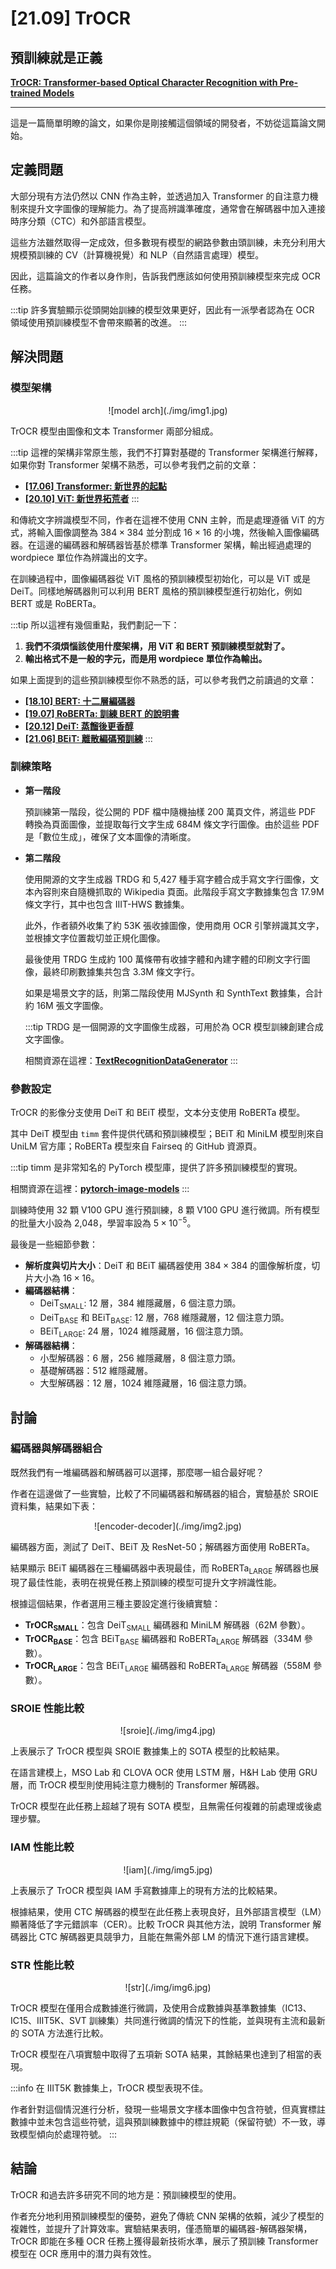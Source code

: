 # [21.09] TrOCR

## 預訓練就是正義

[**TrOCR: Transformer-based Optical Character Recognition with Pre-trained Models**](https://arxiv.org/abs/2109.10282)

---

這是一篇簡單明瞭的論文，如果你是剛接觸這個領域的開發者，不妨從這篇論文開始。

## 定義問題

大部分現有方法仍然以 CNN 作為主幹，並透過加入 Transformer 的自注意力機制來提升文字圖像的理解能力。為了提高辨識準確度，通常會在解碼器中加入連接時序分類（CTC）和外部語言模型。

這些方法雖然取得一定成效，但多數現有模型的網路參數由頭訓練，未充分利用大規模預訓練的 CV（計算機視覺）和 NLP（自然語言處理）模型。

因此，這篇論文的作者以身作則，告訴我們應該如何使用預訓練模型來完成 OCR 任務。

:::tip
許多實驗顯示從頭開始訓練的模型效果更好，因此有一派學者認為在 OCR 領域使用預訓練模型不會帶來顯著的改進。
:::

## 解決問題

### 模型架構

<div align="center">
<figure style={{"width": "85%"}}>
![model arch](./img/img1.jpg)
</figure>
</div>

TrOCR 模型由圖像和文本 Transformer 兩部分組成。

:::tip
這裡的架構非常原生態，我們不打算對基礎的 Transformer 架構進行解釋，如果你對 Transformer 架構不熟悉，可以參考我們之前的文章：

- [**[17.06] Transformer: 新世界的起點**](../../transformers/1706-transformer/index.md)
- [**[20.10] ViT: 新世界拓荒者**](../../vision-transformers/2010-vit/index.md)
  :::

和傳統文字辨識模型不同，作者在這裡不使用 CNN 主幹，而是處理遵循 ViT 的方式，將輸入圖像調整為 $384 \times 384$ 並分割成 $16 \times 16$ 的小塊，然後輸入圖像編碼器。在這邊的編碼器和解碼器皆基於標準 Transformer 架構，輸出經過處理的 wordpiece 單位作為辨識出的文字。

在訓練過程中，圖像編碼器從 ViT 風格的預訓練模型初始化，可以是 ViT 或是 DeiT。同樣地解碼器則可以利用 BERT 風格的預訓練模型進行初始化，例如 BERT 或是 RoBERTa。

:::tip
所以這裡有幾個重點，我們劃記一下：

1. **我們不須煩惱該使用什麼架構，用 ViT 和 BERT 預訓練模型就對了。**
2. **輸出格式不是一般的字元，而是用 wordpiece 單位作為輸出。**

如果上面提到的這些預訓練模型你不熟悉的話，可以參考我們之前讀過的文章：

- [**[18.10] BERT: 十二層編碼器**](../../transformers/1810-bert/index.md)
- [**[19.07] RoBERTa: 訓練 BERT 的說明書**](../../transformers/1907-roberta/index.md)
- [**[20.12] DeiT: 蒸餾後更香醇**](../../vision-transformers/2012-deit/index.md)
- [**[21.06] BEiT: 離散編碼預訓練**](../../vision-transformers/2106-beit/index.md)
  :::

### 訓練策略

- **第一階段**

  預訓練第一階段，從公開的 PDF 檔中隨機抽樣 200 萬頁文件，將這些 PDF 轉換為頁面圖像，並提取每行文字生成 684M 條文字行圖像。由於這些 PDF 是「數位生成」，確保了文本圖像的清晰度。

- **第二階段**

  使用開源的文字生成器 TRDG 和 5,427 種手寫字體合成手寫文字行圖像，文本內容則來自隨機抓取的 Wikipedia 頁面。此階段手寫文字數據集包含 17.9M 條文字行，其中也包含 IIIT-HWS 數據集。

  此外，作者額外收集了約 53K 張收據圖像，使用商用 OCR 引擎辨識其文字，並根據文字位置裁切並正規化圖像。

  最後使用 TRDG 生成約 100 萬條帶有收據字體和內建字體的印刷文字行圖像，最終印刷數據集共包含 3.3M 條文字行。

  如果是場景文字的話，則第二階段使用 MJSynth 和 SynthText 數據集，合計約 16M 張文字圖像。

  :::tip
  TRDG 是一個開源的文字圖像生成器，可用於為 OCR 模型訓練創建合成文字圖像。

  相關資源在這裡：[**TextRecognitionDataGenerator**](https://github.com/Belval/TextRecognitionDataGenerator)
  :::

### 參數設定

TrOCR 的影像分支使用 DeiT 和 BEiT 模型，文本分支使用 RoBERTa 模型。

其中 DeiT 模型由 `timm` 套件提供代碼和預訓練模型；BEiT 和 MiniLM 模型則來自 UniLM 官方庫；RoBERTa 模型來自 Fairseq 的 GitHub 資源頁。

:::tip
timm 是非常知名的 PyTorch 模型庫，提供了許多預訓練模型的實現。

相關資源在這裡：[**pytorch-image-models**](https://github.com/huggingface/pytorch-image-models)
:::

訓練時使用 32 顆 V100 GPU 進行預訓練，8 顆 V100 GPU 進行微調。所有模型的批量大小設為 2,048，學習率設為 $5 \times 10^{-5}$。

最後是一些細節參數：

- **解析度與切片大小**：DeiT 和 BEiT 編碼器使用 $384 \times 384$ 的圖像解析度，切片大小為 $16 \times 16$。
- **編碼器結構**：
  - $\text{DeiT}_{\text{SMALL}}$: 12 層，384 維隱藏層，6 個注意力頭。
  - $\text{DeiT}_{\text{BASE}}$ 和 $\text{BEiT}_{\text{BASE}}$: 12 層，768 維隱藏層，12 個注意力頭。
  - $\text{BEiT}_{\text{LARGE}}$: 24 層，1024 維隱藏層，16 個注意力頭。
- **解碼器結構**：
  - 小型解碼器：6 層，256 維隱藏層，8 個注意力頭。
  - 基礎解碼器：512 維隱藏層。
  - 大型解碼器：12 層，1024 維隱藏層，16 個注意力頭。

## 討論

### 編碼器與解碼器組合

既然我們有一堆編碼器和解碼器可以選擇，那麼哪一組合最好呢？

作者在這邊做了一些實驗，比較了不同編碼器和解碼器的組合，實驗基於 SROIE 資料集，結果如下表：

<div align="center">
<figure style={{"width": "80%"}}>
![encoder-decoder](./img/img2.jpg)
</figure>
</div>

編碼器方面，測試了 DeiT、BEiT 及 ResNet-50；解碼器方面使用 RoBERTa。

結果顯示 BEiT 編碼器在三種編碼器中表現最佳，而 RoBERTa$_{\text{LARGE}}$ 解碼器也展現了最佳性能，表明在視覺任務上預訓練的模型可提升文字辨識性能。

根據這個結果，作者選用三種主要設定進行後續實驗：

- **TrOCR$_{\text{SMALL}}$**：包含 DeiT$_{\text{SMALL}}$ 編碼器和 MiniLM 解碼器（62M 參數）。
- **TrOCR$_{\text{BASE}}$**：包含 BEiT$_{\text{BASE}}$ 編碼器和 RoBERTa$_{\text{LARGE}}$ 解碼器（334M 參數）。
- **TrOCR$_{\text{LARGE}}$**：包含 BEiT$_{\text{LARGE}}$ 編碼器和 RoBERTa$_{\text{LARGE}}$ 解碼器（558M 參數）。

### SROIE 性能比較

<div align="center">
<figure style={{"width": "70%"}}>
![sroie](./img/img4.jpg)
</figure>
</div>

上表展示了 TrOCR 模型與 SROIE 數據集上的 SOTA 模型的比較結果。

在語言建模上，MSO Lab 和 CLOVA OCR 使用 LSTM 層，H&H Lab 使用 GRU 層，而 TrOCR 模型則使用純注意力機制的 Transformer 解碼器。

TrOCR 模型在此任務上超越了現有 SOTA 模型，且無需任何複雜的前處理或後處理步驟。

### IAM 性能比較

<div align="center">
<figure style={{"width": "85%"}}>
![iam](./img/img5.jpg)
</figure>
</div>

上表展示了 TrOCR 模型與 IAM 手寫數據庫上的現有方法的比較結果。

根據結果，使用 CTC 解碼器的模型在此任務上表現良好，且外部語言模型（LM）顯著降低了字元錯誤率（CER）。比較 TrOCR 與其他方法，說明 Transformer 解碼器比 CTC 解碼器更具競爭力，且能在無需外部 LM 的情況下進行語言建模。

### STR 性能比較

<div align="center">
<figure style={{"width": "85%"}}>
![str](./img/img6.jpg)
</figure>
</div>

TrOCR 模型在僅用合成數據進行微調，及使用合成數據與基準數據集（IC13、IC15、IIIT5K、SVT 訓練集）共同進行微調的情況下的性能，並與現有主流和最新的 SOTA 方法進行比較。

TrOCR 模型在八項實驗中取得了五項新 SOTA 結果，其餘結果也達到了相當的表現。

:::info
在 IIIT5K 數據集上，TrOCR 模型表現不佳。

作者針對這個情況進行分析，發現一些場景文字樣本圖像中包含符號，但真實標註數據中並未包含這些符號，這與預訓練數據中的標註規範（保留符號）不一致，導致模型傾向於處理符號。
:::

## 結論

TrOCR 和過去許多研究不同的地方是：預訓練模型的使用。

作者充分地利用預訓練模型的優勢，避免了傳統 CNN 架構的依賴，減少了模型的複雜性，並提升了計算效率。實驗結果表明，僅憑簡單的編碼器-解碼器架構，TrOCR 即能在多種 OCR 任務上獲得最新技術水準，展示了預訓練 Transformer 模型在 OCR 應用中的潛力與有效性。
